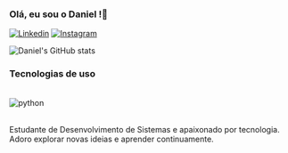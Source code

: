 ### Olá, eu sou o Daniel !👋

[![Linkedin](https://img.shields.io/badge/LinkedIn-0077B5?style=for-the-badge&logo=linkedin&logoColor=white)](https://www.linkedin.com/in/daniel-oliveira-953223310/)
[![Instagram](https://img.shields.io/badge/Instagram-E4405F?style=for-the-badge&logo=instagram&logoColor=white)](https://www.instagram.com/dandanp3/)

![Daniel's GitHub stats](https://github-readme-stats.vercel.app/api?username=Dandanp3&show_icons=true&theme=radical)

### Tecnologias de uso
<div style="display: inline_block"><br/>
    <img align="center" alt="python" src="https://img.shields.io/badge/Python-3776AB?style=for-the-badge&logo=python&logoColor=white" />
</div><br/>

Estudante de Desenvolvimento de Sistemas e apaixonado por tecnologia. Adoro explorar novas ideias e aprender continuamente. 
